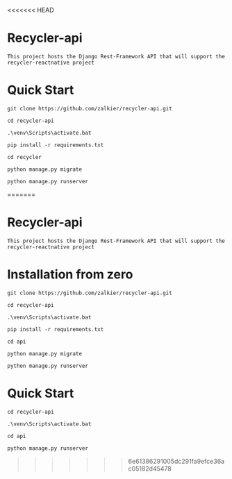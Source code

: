 <<<<<<< HEAD
# Recycler-api
	This project hosts the Django Rest-Framework API that will support the recycler-reactnative project
	
# Quick Start
	git clone https://github.com/zalkier/recycler-api.git

	cd recycler-api

	.\venv\Scripts\activate.bat

	pip install -r requirements.txt

	cd recycler

	python manage.py migrate

	python manage.py runserver
=======
# Recycler-api
	This project hosts the Django Rest-Framework API that will support the recycler-reactnative project
	
# Installation from zero
	git clone https://github.com/zalkier/recycler-api.git

	cd recycler-api

	.\venv\Scripts\activate.bat

	pip install -r requirements.txt

	cd api

	python manage.py migrate

	python manage.py runserver

# Quick Start
	cd recycler-api

	.\venv\Scripts\activate.bat

	cd api

	python manage.py runserver
>>>>>>> 6e61386291005dc291fa9efce36ac05182d45478
